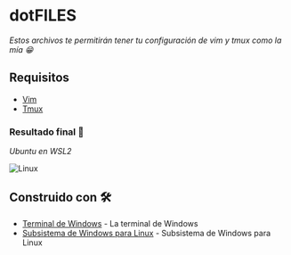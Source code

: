 # dotFILES

_Estos archivos te permitirán tener tu configuración de vim y tmux como la mía 😁_

## Requisitos

* [Vim](https://www.vim.org/)
* [Tmux](https://github.com/tmux/tmux/wiki)  

### Resultado final 🚀

_Ubuntu en WSL2_

<img src=/00.-Sources/dotFiles/Captures/vimrc.png alt="Linux"/>

## Construido con 🛠️

* [Terminal de Windows](https://docs.microsoft.com/en-us/windows/terminal/) - La terminal de Windows
* [Subsistema de Windows para Linux](https://docs.microsoft.com/es-mx/windows/wsl/) - Subsistema de Windows para Linux

